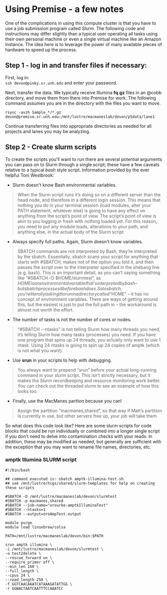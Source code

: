 # Using Premise - a few notes
One of the complications in using this compute cluster is that you have to use a job submission program called *Slurm*. The following code and instructions may differ slightly than a typical user operating all tasks using their own personal machine or even a single virtual machine like an Amazon Instance. The idea here is to leverage the power of many available pieces of hardware to speed up the process.  

## Step 1 - log in and transfer files if necessary:  
First, log in:  
`ssh devon@pinky.sr.unh.edu` and enter your password.  

Next, transfer the data. We typically receive Illumina **fq.gz** files in an @cobb directory, and move them from there into Premise for work. The following command assumes you are in the directory with the files you want to move.  
```
rsync -avzh Sample_*/*.gz devon@premise.sr.unh.edu:/mnt/lustre/macmaneslab/devon/p5data/lane1
```
Continue transferring files into appropriate directories as needed for all projects and lanes you may be analyzing.  

## Step 2 - Create slurm scripts
To create the scripts you'll want to run there are several potential arguments you can pass on to Slurm through a single script; these have a few caveats relative to a typical *bash* style script. Information provided by the ever helpful Toni Westbrook:  
- Slurm doesn't know Bash environmental variables.
> When the Slurm script runs it’s doing so on a different server than the head node, and therefore in a different login session.  This means that nothing you do in your terminal session (load modules, alter your PATH statement, whatever else) is going to have any effect on anything from the script’s point of view.  The script’s point of view is akin to you logging in fresh with nothing loaded yet.  For this reason, you need to put any module loads, alterations to your path, and anything else, in the actual body of the Slurm script  
- Always specify full paths. Again, Slurm doesn't know variables.  
> SBATCH commands are not interpreted by Bash, they’re interpreted by the sbatch.  Essentially, sbatch scans your script for anything that starts with #SBATCH, makes not of the option you told it, and then passes the script over to the interpreter specified in the shebang line (e.g. bash).  This is an important detail, as you can’t saying something like “#SBATCH -D $HOME/slurmtest”, as $HOME is an environmental variable that’s interpreted by bash – but sbatch processes it before bash does.  So to sbatch, you’re literally asking it to run in a directory called “$HOME” – it has no concept of environment variables. There are ways of getting around this, but the easiest is just to put the full path in – the workaround is almost not worth the effort.  
- The number of tasks is not the number of cores or nodes.  
> “#SBATCH --ntasks” is not telling Slurm how many threads you need, it’s telling Slurm how many tasks (processes) you need.  If you have one program that spins up 24 threads, you actually only want to use 1 ntask.  Using 24 ntasks is going to spin up 24 copies of amptk (which is not what you want).  
- Use **srun** in your scripts to help with debugging.  
> You always want to prepend “srun” before your actual long-running command in your slurm script.  This isn’t strictly necessary, but it makes the Slurm recordkeeping and resource monitoring work better.  You can check out the threaded.slurm to see an example of how this looks too.  
- Finally, use the MacManes parition because you can!  
> Assign the partition “macmanes,shared”, so that way if Matt’s partition is currently in use, but other servers free up, your job will take them  


So what does this code look like?  Here are some slurm scripts for code blocks that could be run individually or combined into a longer single script if you don't need to delve into contamination checks with your reads. In addition, these may be modified as needed, but generally are sufficient with the exception that you may want to rename file names, directories, etc.  

### amptk Illumina SLURM script

```
#!/bin/bash

## command executed is: sbatch amptk-illumina-test.sh
## see /mnt/lustre/hcgs/shared/slurm-templates for help on creating these scripts

#SBATCH -D /mnt/lustre/macmaneslab/devon/slurmtest
#SBATCH -p macmanes,shared
#SBATCH --job-name="orourke-amptkIlluminaTest"
#SBATCH --ntasks=1
#SBATCH --output=oroAmpTest.output

module purge
module load linuxbrew/colsa

PATH=/mnt/lustre/macmaneslab/devon/bin:$PATH

srun amptk illumina \
-i /mnt/lustre/macmaneslab/devon/slurmtest \
-o test2delete \
--rescue_forward on \
--require_primer off \
--min_len 160 \
--full_length \
--cpus 24 \
--read_length 250 \
-f GGTCAACAAATCATAAAGATATTGG \
-r GGWACTAATCAATTTCCAAATCC
```
